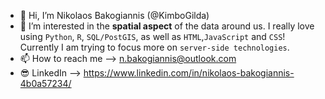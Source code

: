 - 👋 Hi, I’m Nikolaos Bakogiannis (@KimboGilda)
- 👀 I’m interested in the **spatial aspect** of the data around us. I really love using `Python`, `R`, `SQL/PostGIS`, as well as `HTML`,`JavaScript` and `CSS`! Currently I am trying to focus more on `server-side technologies`.
- 📫 How to reach me --> n.bakogiannis@outlook.com
- 😎 LinkedIn --> https://www.linkedin.com/in/nikolaos-bakogiannis-4b0a57234/

<!---
KimboGilda/KimboGilda is a ✨ special ✨ repository because its `README.md` (this file) appears on your GitHub profile.
You can click the Preview link to take a look at your changes.
--->
